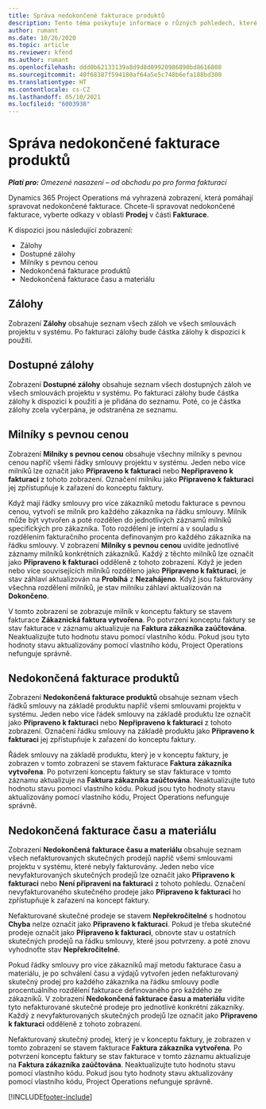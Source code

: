 ```yaml
---
title: Správa nedokončené fakturace produktů
description: Tento téma poskytuje informace o různých pohledech, které jsou k dispozici při správě nevyřízených fakturací u projektů.
author: rumant
ms.date: 10/26/2020
ms.topic: article
ms.reviewer: kfend
ms.author: rumant
ms.openlocfilehash: ddd0b62133139a8d9d8d09920986890bd8616808
ms.sourcegitcommit: 40f68387f594180af64a5e5c748b6efa188bd300
ms.translationtype: HT
ms.contentlocale: cs-CZ
ms.lasthandoff: 05/10/2021
ms.locfileid: "6003938"
---
```

# <a name="manage-project-billing-backlog"></a>Správa nedokončené fakturace produktů 

_**Platí pro:** Omezené nasazení – od obchodu po pro forma fakturaci_

Dynamics 365 Project Operations má vyhrazená zobrazení, která pomáhají spravovat nedokončené fakturace. Chcete-li spravovat nedokončené fakturace, vyberte odkazy v oblasti **Prodej** v části **Fakturace**. 

K dispozici jsou následující zobrazení:

- Zálohy
- Dostupné zálohy
- Milníky s pevnou cenou
- Nedokončená fakturace produktů
- Nedokončená fakturace času a materiálu

## <a name="retainers-and-advances"></a>Zálohy

Zobrazení **Zálohy** obsahuje seznam všech záloh ve všech smlouvách projektu v systému. Po fakturaci zálohy bude částka zálohy k dispozici k použití.

## <a name="available-retainers-and-advances"></a>Dostupné zálohy

Zobrazení **Dostupné zálohy** obsahuje seznam všech dostupných záloh ve všech smlouvách projektu v systému. Po fakturaci zálohy bude částka zálohy k dispozici k použití a je přidána do seznamu. Poté, co je částka zálohy zcela vyčerpána, je odstraněna ze seznamu.

## <a name="fixed-price-milestones"></a>Milníky s pevnou cenou

Zobrazení **Milníky s pevnou cenou** obsahuje všechny milníky s pevnou cenou napříč všemi řádky smlouvy projektu v systému. Jeden nebo více milníků lze označit jako **Připraveno k fakturaci** nebo **Nepřipraveno k fakturaci** z tohoto zobrazení. Označení milníku jako **Připraveno k fakturaci** jej zpřístupňuje k zařazení do konceptu faktury.

Když mají řádky smlouvy pro více zákazníků metodu fakturace s pevnou cenou, vytvoří se milník pro každého zákazníka na řádku smlouvy. Milník může být vytvořen a poté rozdělen do jednotlivých záznamů milníků specifických pro zákazníka. Toto rozdělení je interní a v souladu s rozdělením fakturačního procenta definovaným pro každého zákazníka na řádku smlouvy. V zobrazení **Milníky s pevnou cenou** uvidíte jednotlivé záznamy milníků konkrétních zákazníků. Každý z těchto milníků lze označit jako **Připraveno k fakturaci** odděleně z tohoto zobrazení. Když je jeden nebo více souvisejících milníků rozděleno jako **Připraveno k fakturaci**, je stav záhlaví aktualizován na **Probíhá** z **Nezahájeno**. Když jsou fakturovány všechna rozdělení milníků, je stav milníku záhlaví aktualizován na **Dokončeno**.

V tomto zobrazení se zobrazuje milník v konceptu faktury se stavem fakturace **Zákaznická faktura vytvořena**. Po potvrzení konceptu faktury se stav fakturace v záznamu aktualizuje na **Faktura zákazníka zaúčtována**. Neaktualizujte tuto hodnotu stavu pomocí vlastního kódu. Pokud jsou tyto hodnoty stavu aktualizovány pomocí vlastního kódu, Project Operations nefunguje správně.

## <a name="product-billing-backlog"></a>Nedokončená fakturace produktů

Zobrazení **Nedokončená fakturace produktů** obsahuje seznam všech řádků smlouvy na základě produktu napříč všemi smlouvami projektu v systému. Jeden nebo více řádek smlouvy na základě produktu lze označit jako **Připraveno k fakturaci** nebo **Nepřipraveno k fakturaci** z tohoto zobrazení. Označení řádku smlouvy na základě produktu jako **Připraveno k fakturaci** jej zpřístupňuje k zařazení do konceptu faktury.

Řádek smlouvy na základě produktu, který je v konceptu faktury, je zobrazen v tomto zobrazení se stavem fakturace **Faktura zákazníka vytvořena**. Po potvrzení konceptu faktury se stav fakturace v tomto záznamu aktualizuje na **Faktura zákazníka zaúčtována**. Neaktualizujte tuto hodnotu stavu pomocí vlastního kódu. Pokud jsou tyto hodnoty stavu aktualizovány pomocí vlastního kódu, Project Operations nefunguje správně.

## <a name="time-and-material-billing-backlog"></a>Nedokončená fakturace času a materiálu

Zobrazení **Nedokončená fakturace času a materiálu** obsahuje seznam všech nefakturovaných skutečných prodejů napříč všemi smlouvami projektu v systému, které nebyly fakturovány. Jeden nebo více nevyfakturovaných skutečných prodejů lze označit jako **Připraveno k fakturaci** nebo **Není připraveni na fakturaci** z tohoto pohledu. Označení nevyfakturovaného skutečného prodeje jako **Připraveno k fakturaci** ho zpřístupňuje k zařazení na koncept faktury.

Nefakturované skutečné prodeje se stavem **Nepřekročitelné** s hodnotou **Chyba** nelze označit jako **Připraveno k fakturaci**. Pokud je třeba skutečné prodeje označit jako **Připraveno k fakturaci**, obnovte stav u ostatních skutečných prodejů na řádku smlouvy, které jsou potvrzeny. a poté znovu vyhodnoťte stav **Nepřekročitelné**.

Pokud řádky smlouvy pro více zákazníků mají metodu fakturace času a materiálu, je po schválení času a výdajů vytvořen jeden nefakturovaný skutečný prodej pro každého zákazníka na řádku smlouvy podle procentuálního rozdělení fakturace definovaného pro každého ze zákazníků. V zobrazení **Nedokončená fakturace času a materiálu** vidíte tyto nefakturované skutečné prodeje pro jednotlivé konkrétní zákazníky. Každý z nevyfakturovaných skutečných prodejů lze označit jako **Připraveno k fakturaci** odděleně z tohoto zobrazení.

Nefakturovaný skutečný prodej, který je v konceptu faktury, je zobrazen v tomto zobrazení se stavem fakturace **Faktura zákazníka vytvořena**. Po potvrzení konceptu faktury se stav fakturace v tomto záznamu aktualizuje na **Faktura zákazníka zaúčtována**. Neaktualizujte tuto hodnotu stavu pomocí vlastního kódu. Pokud jsou tyto hodnoty stavu aktualizovány pomocí vlastního kódu, Project Operations nefunguje správně.


[!INCLUDE[footer-include](../../includes/footer-banner.md)]
